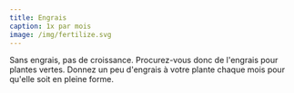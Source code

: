```yaml
---
title: Engrais
caption: 1x par mois
image: /img/fertilize.svg
---
```


Sans engrais, pas de croissance. Procurez-vous donc de l'engrais pour plantes vertes. Donnez un peu d'engrais à votre plante chaque mois pour qu'elle soit en pleine forme.